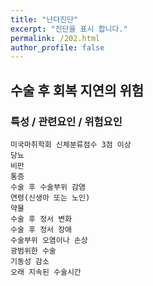 ```yaml
---
title: "난다진단"
excerpt: "진단을 표시 합니다."
permalink: /202.html
author_profile: false
---
```

## 수술 후 회복 지연의 위험



### 특성 / 관련요인 / 위험요인

>   

    미국마취학회 신체분류점수 3점 이상
    당뇨
    비만
    통증
    수술 후 수술부위 감염
    연령(신생아 또는 노인)
    약물
    수술 후 정서 변화
    수술 후 정서 장애
    수술부위 오염이나 손상
    광범위한 수술
    기동성 감소
    오래 지속된 수술시간
